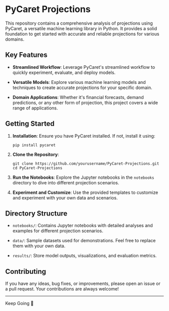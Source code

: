 # PyCaret Projections

This repository contains a comprehensive analysis of projections using PyCaret, a versatile machine learning library in Python. It provides a solid foundation to get started with accurate and reliable projections for various domains.

## Key Features

- **Streamlined Workflow**: Leverage PyCaret's streamlined workflow to quickly experiment, evaluate, and deploy models.

- **Versatile Models**: Explore various machine learning models and techniques to create accurate projections for your specific domain.

- **Domain Applications**: Whether it's financial forecasts, demand predictions, or any other form of projection, this project covers a wide range of applications.

## Getting Started

1. **Installation**: Ensure you have PyCaret installed. If not, install it using:

    ```
    pip install pycaret
    ```

2. **Clone the Repository**:

    ```
    git clone https://github.com/yourusername/PyCaret-Projections.git
    cd PyCaret-Projections
    ```

3. **Run the Notebooks**: Explore the Jupyter notebooks in the `notebooks` directory to dive into different projection scenarios.

4. **Experiment and Customize**: Use the provided templates to customize and experiment with your own data and scenarios.

## Directory Structure

- `notebooks/`: Contains Jupyter notebooks with detailed analyses and examples for different projection scenarios.

- `data/`: Sample datasets used for demonstrations. Feel free to replace them with your own data.

- `results/`: Store model outputs, visualizations, and evaluation metrics.

## Contributing

If you have any ideas, bug fixes, or improvements, please open an issue or a pull request. Your contributions are always welcome!

---

Keep Going 🚀
